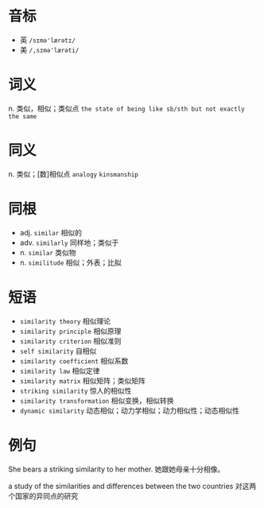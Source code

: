 # 音标

- 英 `/sɪmə'lærətɪ/`
- 美 `/,sɪmə'lærəti/`

# 词义

n. 类似，相似；类似点
`the state of being like sb/sth but not exactly the same`

# 同义

n. 类似；[数]相似点
`analogy` `kinsmanship`

# 同根

- adj. `similar` 相似的
- adv. `similarly` 同样地；类似于
- n. `similar` 类似物
- n. `similitude` 相似；外表；比拟

# 短语

- `similarity theory` 相似理论
- `similarity principle` 相似原理
- `similarity criterion` 相似准则
- `self similarity` 自相似
- `similarity coefficient` 相似系数
- `similarity law` 相似定律
- `similarity matrix` 相似矩阵；类似矩阵
- `striking similarity` 惊人的相似性
- `similarity transformation` 相似变换，相似转换
- `dynamic similarity` 动态相似；动力学相似；动力相似性；动态相似性

# 例句

She bears a striking similarity to her mother.
她跟她母亲十分相像。

a study of the similarities and differences between the two countries
对这两个国家的异同点的研究


